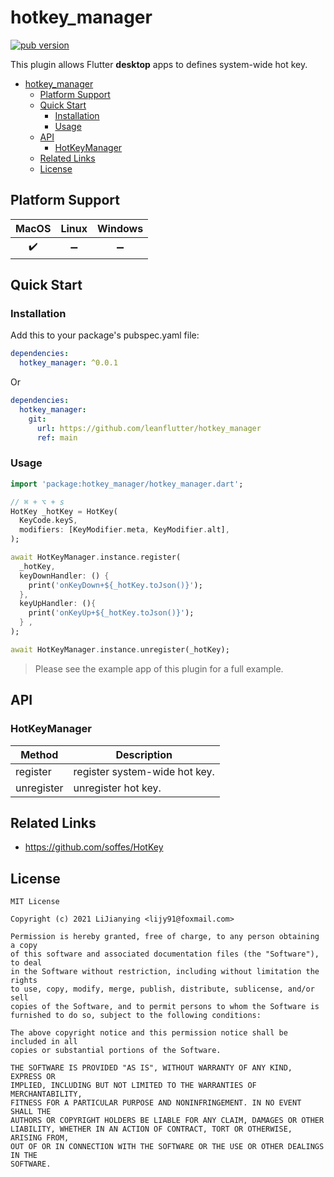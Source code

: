 # hotkey_manager

[![pub version][pub-image]][pub-url]

[pub-image]: https://img.shields.io/pub/v/hotkey_manager.svg
[pub-url]: https://pub.dev/packages/hotkey_manager

This plugin allows Flutter **desktop** apps to defines system-wide hot key.

<!-- START doctoc generated TOC please keep comment here to allow auto update -->
<!-- DON'T EDIT THIS SECTION, INSTEAD RE-RUN doctoc TO UPDATE -->


- [hotkey_manager](#hotkey_manager)
  - [Platform Support](#platform-support)
  - [Quick Start](#quick-start)
    - [Installation](#installation)
    - [Usage](#usage)
  - [API](#api)
    - [HotKeyManager](#hotkeymanager)
  - [Related Links](#related-links)
  - [License](#license)

<!-- END doctoc generated TOC please keep comment here to allow auto update -->

## Platform Support

| MacOS | Linux | Windows |
| :---: | :---: | :-----: |
|  ✔️   |  ➖   |   ➖    |

## Quick Start

### Installation

Add this to your package's pubspec.yaml file:

```yaml
dependencies:
  hotkey_manager: ^0.0.1
```

Or

```yaml
dependencies:
  hotkey_manager:
    git:
      url: https://github.com/leanflutter/hotkey_manager
      ref: main
```

### Usage

```dart
import 'package:hotkey_manager/hotkey_manager.dart';

// ⌘ + ⌥ + s
HotKey _hotKey = HotKey(
  KeyCode.keyS,
  modifiers: [KeyModifier.meta, KeyModifier.alt],
);

await HotKeyManager.instance.register(
  _hotKey,
  keyDownHandler: () {
    print('onKeyDown+${_hotKey.toJson()}');
  },
  keyUpHandler: (){
    print('onKeyUp+${_hotKey.toJson()}');
  } ,
);

await HotKeyManager.instance.unregister(_hotKey);
```

> Please see the example app of this plugin for a full example.

## API

### HotKeyManager

| Method     | Description                   |
| ---------- | ----------------------------- |
| register   | register system-wide hot key. |
| unregister | unregister hot key.           |

## Related Links

- https://github.com/soffes/HotKey

## License

```text
MIT License

Copyright (c) 2021 LiJianying <lijy91@foxmail.com>

Permission is hereby granted, free of charge, to any person obtaining a copy
of this software and associated documentation files (the "Software"), to deal
in the Software without restriction, including without limitation the rights
to use, copy, modify, merge, publish, distribute, sublicense, and/or sell
copies of the Software, and to permit persons to whom the Software is
furnished to do so, subject to the following conditions:

The above copyright notice and this permission notice shall be included in all
copies or substantial portions of the Software.

THE SOFTWARE IS PROVIDED "AS IS", WITHOUT WARRANTY OF ANY KIND, EXPRESS OR
IMPLIED, INCLUDING BUT NOT LIMITED TO THE WARRANTIES OF MERCHANTABILITY,
FITNESS FOR A PARTICULAR PURPOSE AND NONINFRINGEMENT. IN NO EVENT SHALL THE
AUTHORS OR COPYRIGHT HOLDERS BE LIABLE FOR ANY CLAIM, DAMAGES OR OTHER
LIABILITY, WHETHER IN AN ACTION OF CONTRACT, TORT OR OTHERWISE, ARISING FROM,
OUT OF OR IN CONNECTION WITH THE SOFTWARE OR THE USE OR OTHER DEALINGS IN THE
SOFTWARE.
```
